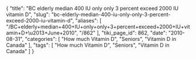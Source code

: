 {
    "title": "BC elderly median 400 IU only only 3 percent exceed 2000 IU vitamin D",
    "slug": "bc-elderly-median-400-iu-only-only-3-percent-exceed-2000-iu-vitamin-d",
    "aliases": [
        "/BC+elderly+median+400+IU+only+only+3+percent+exceed+2000+IU+vitamin+D+\u2013+June+2010",
        "/862"
    ],
    "tiki_page_id": 862,
    "date": "2010-08-31",
    "categories": [
        "How much Vitamin D",
        "Seniors",
        "Vitamin D in Canada"
    ],
    "tags": [
        "How much Vitamin D",
        "Seniors",
        "Vitamin D in Canada"
    ]
}